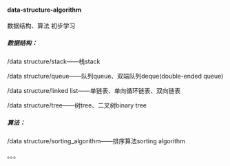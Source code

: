 #### data-structure-algorithm

数据结构、算法 初步学习

##### 数据结构：

/data structure/stack——栈stack

/data structure/queue——队列queue、双端队列deque(double-ended queue)

/data structure/linked list——单链表、单向循环链表、双向链表

/data structure/tree——树tree、二叉树binary tree

##### 算法：

/data structure/sorting_algorithm——排序算法sorting algorithm

。。。

